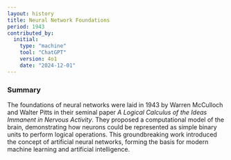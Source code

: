 ```yaml
---
layout: history
title: Neural Network Foundations
period: 1943
contributed_by:
  initial:
    type: "machine"
    tool: "ChatGPT"
    version: 4o1
    date: "2024-12-01"
---
```


### Summary

The foundations of neural networks were laid in 1943 by Warren McCulloch and Walter Pitts in their seminal paper *A Logical Calculus of the Ideas Immanent in Nervous Activity*. They proposed a computational model of the brain, demonstrating how neurons could be represented as simple binary units to perform logical operations. This groundbreaking work introduced the concept of artificial neural networks, forming the basis for modern machine learning and artificial intelligence.

